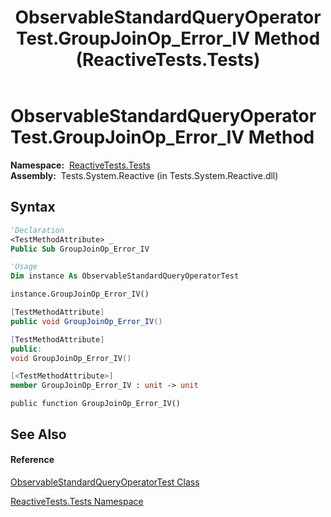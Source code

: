 ﻿---
title: ObservableStandardQueryOperatorTest.GroupJoinOp_Error_IV Method  (ReactiveTests.Tests)
TOCTitle: GroupJoinOp_Error_IV Method
ms:assetid: M:ReactiveTests.Tests.ObservableStandardQueryOperatorTest.GroupJoinOp_Error_IV
ms:mtpsurl: https://msdn.microsoft.com/en-us/library/reactivetests.tests.observablestandardqueryoperatortest.groupjoinop_error_iv(v=VS.103)
ms:contentKeyID: 36621080
ms.date: 06/28/2011
mtps_version: v=VS.103
f1_keywords:
- ReactiveTests.Tests.ObservableStandardQueryOperatorTest.GroupJoinOp_Error_IV
dev_langs:
- CSharp
- JScript
- VB
- FSharp
- c++
---

# ObservableStandardQueryOperatorTest.GroupJoinOp\_Error\_IV Method

**Namespace:**  [ReactiveTests.Tests](hh289046\(v=vs.103\).md)  
**Assembly:**  Tests.System.Reactive (in Tests.System.Reactive.dll)

## Syntax

``` vb
'Declaration
<TestMethodAttribute> _
Public Sub GroupJoinOp_Error_IV
```

``` vb
'Usage
Dim instance As ObservableStandardQueryOperatorTest

instance.GroupJoinOp_Error_IV()
```

``` csharp
[TestMethodAttribute]
public void GroupJoinOp_Error_IV()
```

``` c++
[TestMethodAttribute]
public:
void GroupJoinOp_Error_IV()
```

``` fsharp
[<TestMethodAttribute>]
member GroupJoinOp_Error_IV : unit -> unit 
```

``` jscript
public function GroupJoinOp_Error_IV()
```

## See Also

#### Reference

[ObservableStandardQueryOperatorTest Class](hh288944\(v=vs.103\).md)

[ReactiveTests.Tests Namespace](hh289046\(v=vs.103\).md)

